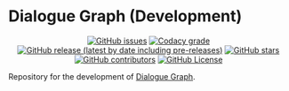 # Dialogue Graph (Development)
<p align="center">
<a href="https://github.com/TeodorVecerdi/DialogueGraph/issues"><img alt="GitHub issues" src="https://img.shields.io/github/issues-raw/TeodorVecerdi/DialogueGraph?color=e62c0b&label=issues"></a> <a href="https://www.codacy.com/gh/TeodorVecerdi/DialogueGraph/dashboard?utm_source=github.com&amp;utm_medium=referral&amp;utm_content=TeodorVecerdi/DialogueGraph&amp;utm_campaign=Badge_Grade"><img alt="Codacy grade" src="https://app.codacy.com/project/badge/Grade/3306f4b963fa4cad9e904bb85265f0ef"></a> <a href="https://github.com/TeodorVecerdi/DialogueGraph/releases/latest"><img alt="GitHub release (latest by date including pre-releases)" src="https://img.shields.io/github/v/release/TeodorVecerdi/DialogueGraph?include_prereleases&label=release"></a> <a href="https://github.com/TeodorVecerdi/DialogueGraph/stargazers"><img alt="GitHub stars" src="https://img.shields.io/github/stars/TeodorVecerdi/DialogueGraph?color=FFD700"></a> <a href="https://github.com/TeodorVecerdi/DialogueGraph/graphs/contributors"><img alt="GitHub contributors" src="https://img.shields.io/github/contributors-anon/TeodorVecerdi/DialogueGraph?color=009a00"></a> <a href="https://github.com/TeodorVecerdi/DialogueGraph/blob/master/LICENSE"><img alt="GitHub License" src="https://img.shields.io/github/license/TeodorVecerdi/DialogueGraph"></a>
</p>

Repository for the development of [Dialogue Graph](https://github.com/TeodorVecerdi/DialogueGraph).